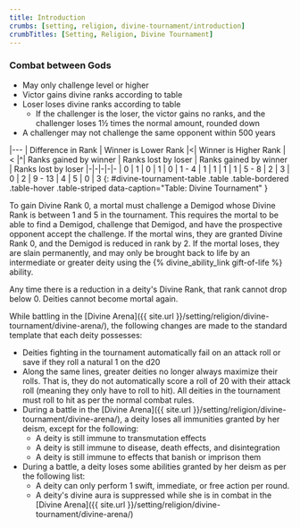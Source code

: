 ```yaml
---
title: Introduction
crumbs: [setting, religion, divine-tournament/introduction]
crumbTitles: [Setting, Religion, Divine Tournament]
---
```


### Combat between Gods

 * May only challenge level or higher
 * Victor gains divine ranks according to table
 * Loser loses divine ranks according to table
   * If the challenger is the loser, the victor gains no ranks, and the challenger loses 1&#189; times the normal amount, rounded down
 * A challenger may not challenge the same opponent within 500 years

|---
| Difference in Rank | Winner is Lower Rank |<| Winner is Higher Rank |<
|^| Ranks gained by winner | Ranks lost by loser | Ranks gained by winner | Ranks lost by loser
|-|-|-|-|-
| 0 | 1 | 0 | 1 | 0
| 1 - 4 | 1 | 1 | 1 | 1
| 5 - 8 | 2 | 3 | 0 | 2
| 9 - 13 | 4 | 5 | 0 | 3
{: #divine-tournament-table .table .table-bordered .table-hover .table-striped data-caption="Table: Divine Tournament" }

To gain Divine Rank 0, a mortal must challenge a Demigod whose Divine Rank is between 1 and 5 in the tournament. This requires the mortal to be able to find a Demigod, challenge that Demigod, and have the prospective opponent accept the challenge. If the mortal wins, they are granted Divine Rank 0, and the Demigod is reduced in rank by 2. If the mortal loses, they are slain permanently, and may only be brought back to life by an intermediate or greater deity using the {% divine_ability_link gift-of-life %} ability.

Any time there is a reduction in a deity's Divine Rank, that rank cannot drop below 0. Deities cannot become mortal again.

While battling in the [Divine Arena]({{ site.url }}/setting/religion/divine-tournament/divine-arena/), the following changes are made to the standard template that each deity possesses:

 * Deities fighting in the tournament automatically fail on an attack roll or save if they roll a natural 1 on the d20
 * Along the same lines, greater deities no longer always maximize their rolls. That is, they do not automatically score a roll of 20 with their attack roll (meaning they only have to roll to hit). All deities in the tournament must roll to hit as per the normal combat rules.
 * During a battle in the [Divine Arena]({{ site.url }}/setting/religion/divine-tournament/divine-arena/), a deity loses all immunities granted by her deism, except for the following:
   * A deity is still immune to transmutation effects
   * A deity is still immune to disease, death effects, and disintegration
   * A deity is still immune to effects that banish or imprison them
 * During a battle, a deity loses some abilities granted by her deism as per the following list:
   * A deity can only perform 1 swift, immediate, or free action per round.
   * A deity's divine aura is suppressed while she is in combat in the [Divine Arena]({{ site.url }}/setting/religion/divine-tournament/divine-arena/)
